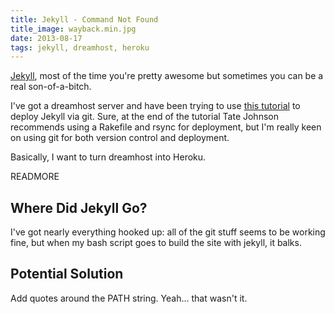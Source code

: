 ```yaml
---
title: Jekyll - Command Not Found
title_image: wayback.min.jpg
date: 2013-08-17
tags: jekyll, dreamhost, heroku
---
```


[Jekyll][], most of the time you're pretty awesome but sometimes you can be a real son-of-a-bitch.

I've got a dreamhost server and have been trying to use [this tutorial][tatey.com] to deploy Jekyll via git. Sure, at the end of the tutorial Tate Johnson recommends using a Rakefile and rsync for deployment, but I'm really keen on using git for both version control and deployment.

Basically, I want to turn dreamhost into Heroku.

READMORE

## Where Did Jekyll Go? ##

I've got nearly everything hooked up: all of the git stuff seems to be working fine, but when my bash script goes to build the site with jekyll, it balks.

## Potential Solution ##

Add quotes around the PATH string. Yeah... that wasn't it.

[Jekyll]: http://jekyllrb.com
[tatey.com]: http://tatey.com/2009/04/29/jekyll-meets-dreamhost-automated-deployment-for-jekyll-with-git/
